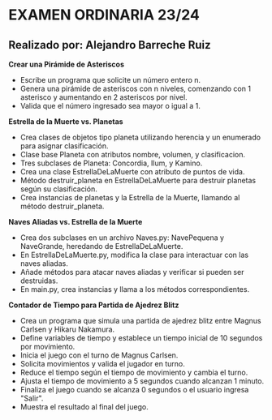 # EXAMEN ORDINARIA 23/24
## Realizado por: Alejandro Barreche Ruiz

**Crear una Pirámide de Asteriscos**
- Escribe un programa que solicite un número entero n.
- Genera una pirámide de asteriscos con n niveles, comenzando con 1 asterisco y aumentando en 2 asteriscos por nivel.
- Valida que el número ingresado sea mayor o igual a 1.

**Estrella de la Muerte vs. Planetas**
- Crea clases de objetos tipo planeta utilizando herencia y un enumerado para asignar clasificación.
- Clase base Planeta con atributos nombre, volumen, y clasificacion.
- Tres subclases de Planeta: Concordia, Ilum, y Kamino.
- Crea una clase EstrellaDeLaMuerte con atributo de puntos de vida.
- Método destruir_planeta en EstrellaDeLaMuerte para destruir planetas según su clasificación.
- Crea instancias de planetas y la Estrella de la Muerte, llamando al método destruir_planeta.

**Naves Aliadas vs. Estrella de la Muerte**
- Crea dos subclases en un archivo Naves.py: NavePequena y NaveGrande, heredando de EstrellaDeLaMuerte.
- En EstrellaDeLaMuerte.py, modifica la clase para interactuar con las naves aliadas.
- Añade métodos para atacar naves aliadas y verificar si pueden ser destruidas.
- En main.py, crea instancias y llama a los métodos correspondientes.

**Contador de Tiempo para Partida de Ajedrez Blitz**
- Crea un programa que simula una partida de ajedrez blitz entre Magnus Carlsen y Hikaru Nakamura.
- Define variables de tiempo y establece un tiempo inicial de 10 segundos por movimiento.
- Inicia el juego con el turno de Magnus Carlsen.
- Solicita movimientos y valida el jugador en turno.
- Reduce el tiempo según el tiempo de movimiento y cambia el turno.
- Ajusta el tiempo de movimiento a 5 segundos cuando alcanzan 1 minuto.
- Finaliza el juego cuando se alcanza 0 segundos o el usuario ingresa "Salir".
- Muestra el resultado al final del juego.
